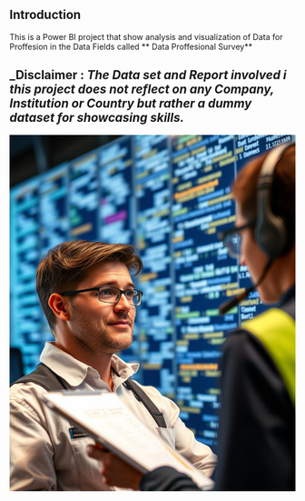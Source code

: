 ## Introduction
This is a Power BI project that show analysis and visualization of Data for Proffesion in the Data Fields called ** Data Proffesional Survey**

**_Disclaimer** :  _The Data set and Report involved i this project does not reflect on any Company, Institution or Country but rather a dummy dataset for showcasing skills._
---
![](bbfaca06-3637-4f11-a95b-f22111358fa5.png)
